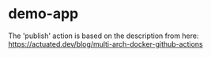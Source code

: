 # demo-app

The 'publish' action is based on the description from here: https://actuated.dev/blog/multi-arch-docker-github-actions

